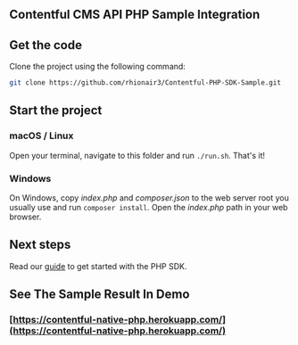 ## Contentful CMS API PHP Sample Integration
## Get the code

Clone the project using the following command:

```bash
git clone https://github.com/rhionair3/Contentful-PHP-SDK-Sample.git
```

## Start the project

### macOS / Linux

Open your terminal, navigate to this folder and run `./run.sh`. That's it!

### Windows

On Windows, copy *index.php* and *composer.json* to the web server root you usually use and run `composer install`. Open the *index.php* path in your web browser.

## Next steps

Read our [guide](https://www.contentful.com/developers/docs/php/tutorials/getting-started-with-contentful-and-php/) to get started with the PHP SDK.

## See The Sample Result In Demo


### [https://contentful-native-php.herokuapp.com/](https://contentful-native-php.herokuapp.com/)
